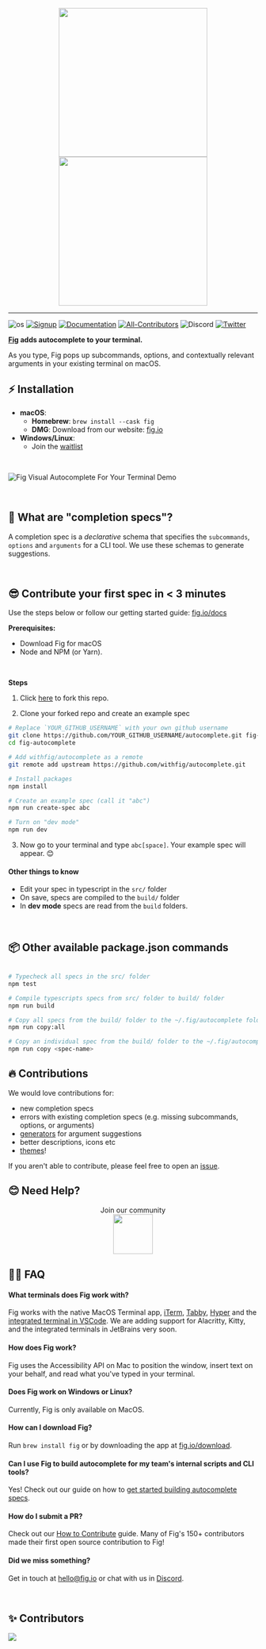 <p align="center">
    <img width="300" src="https://github.com/withfig/fig/blob/main/static/FigBanner.png?raw=true#gh-light-mode-only"/>
    <img width="300" src="https://github.com/withfig/fig/blob/main/static/FigBannerInverted.png?raw=true#gh-dark-mode-only"/>
</p>

---

![os](https://img.shields.io/badge/os-%20macOS-light)
[![Signup](https://img.shields.io/badge/signup-public%20beta-blueviolet)](https://fig.io?ref=github_autocomplete)
[![Documentation](https://img.shields.io/badge/documentation-black)](https://fig.io/docs/)
[![All-Contributors](https://img.shields.io/github/contributors/withfig/autocomplete)](#Contributors)
![Discord](https://img.shields.io/discord/837809111248535583?color=768ad4&label=discord)
[![Twitter](https://img.shields.io/twitter/follow/fig.svg?style=social&label=Follow)](https://twitter.com/intent/follow?screen_name=fig)

**[Fig](https://fig.io?ref=github_autocomplete) adds autocomplete to your terminal.**

As you type, Fig pops up subcommands, options, and contextually relevant arguments in your existing terminal on macOS.

## ⚡️ Installation

* **macOS**:
    * **Homebrew**: `brew install --cask fig`
    * **DMG**: Download from our website: [fig.io](https://fig.io/download)
* **Windows/Linux**:
    * Join the [waitlist](https://withfig.typeform.com/linux)
<br/>

![Fig Visual Autocomplete For Your Terminal Demo](https://fig.io/gifs/demo-with-header.gif)

<br/>



## 👋 What are "completion specs"?

A completion spec is a _declarative_ schema that specifies the `subcommands`, `options` and `arguments` for a CLI tool. We use these schemas to generate suggestions.


<br/>


## 😎 Contribute your first spec in < 3 minutes

Use the steps below or follow our getting started guide: [fig.io/docs](https://fig.io/docs)

**Prerequisites:**

- Download Fig for macOS
- Node and NPM (or Yarn).

<br/>

**Steps**

1. Click [here](https://GitHub.com/withfig/autocomplete/fork/) to fork this repo.

2. Clone your forked repo and create an example spec

```bash
# Replace `YOUR_GITHUB_USERNAME` with your own github username
git clone https://github.com/YOUR_GITHUB_USERNAME/autocomplete.git fig-autocomplete
cd fig-autocomplete

# Add withfig/autocomplete as a remote
git remote add upstream https://github.com/withfig/autocomplete.git

# Install packages
npm install

# Create an example spec (call it "abc")
npm run create-spec abc

# Turn on "dev mode"
npm run dev
```

3. Now go to your terminal and type `abc[space]`. Your example spec will appear. 😊

#### Other things to know

- Edit your spec in typescript in the `src/` folder
- On save, specs are compiled to the `build/` folder
- In **dev mode** specs are read from the `build` folders.

<br/>

## 📦 Other available package.json commands

```bash

# Typecheck all specs in the src/ folder
npm test

# Compile typescripts specs from src/ folder to build/ folder
npm run build

# Copy all specs from the build/ folder to the ~/.fig/autocomplete folder
npm run copy:all

# Copy an individual spec from the build/ folder to the ~/.fig/autocomplete folder
npm run copy <spec-name>
```

## 🔥 Contributions
We would love contributions for:
* new completion specs
* errors with existing completion specs (e.g. missing subcommands, options, or arguments)
* [generators](https://fig.io/docs/getting-started/generating-argument-suggestions) for argument suggestions
* better descriptions, icons etc
* [themes](https://github.com/withfig/themes)!

If you aren't able to contribute, please feel free to open an [issue](https://github.com/withfig/autocomplete/issues/new/choose).


## 😊 Need Help?

<p align="center">
    Join our community
<br/>
<a href="https://fig.io/community">
    <img src="http://fig.io/icons/discord-logo-square.png" width="80px" height="80px" />
</a>
</p>

## 🙋‍♀️ FAQ

#### What terminals does Fig work with?

Fig works with the native MacOS Terminal app, [iTerm](https://iterm2.com/), [Tabby](https://tabby.sh), [Hyper](https://hyper.is) and the [integrated terminal in VSCode](https://code.visualstudio.com/docs/editor/integrated-terminal). We are adding support for Alacritty, Kitty, and the integrated terminals in JetBrains very soon.

#### How does Fig work?

Fig uses the Accessibility API on Mac to position the window, insert text on your behalf, and read what you've typed in your terminal.

#### Does Fig work on Windows or Linux?

Currently, Fig is only available on MacOS.

#### How can I download Fig?

Run `brew install fig` or by downloading the app at [fig.io/download](https://fig.io/download).

#### Can I use Fig to build autocomplete for my team's internal scripts and CLI tools?

Yes! Check out our guide on how to [get started building autocomplete specs](https://fig.io/docs/getting-started).

#### How do I submit a PR?
Check out our [How to Contribute](https://fig.io/docs/getting-started/contributing) guide. Many of Fig's 150+ contributors made their first open source contribution to Fig!

#### Did we miss something?

Get in touch at hello@fig.io or chat with us in [Discord](https://fig.io/community).

<br/>

## ✨ Contributors

<a href="https://github.com/withfig/autocomplete/graphs/contributors">
  <img src="https://contrib.rocks/image?repo=withfig/autocomplete" />
</a>
<!--  https://contrib.rocks -->
